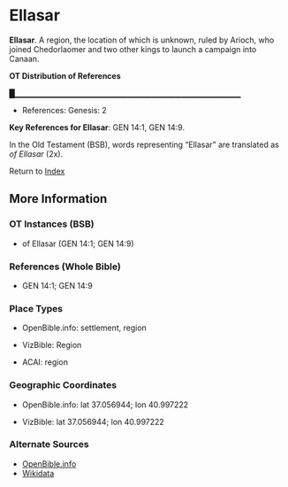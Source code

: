 # Ellasar
**Ellasar**. 
A region, the location of which is unknown, ruled by Arioch, who joined Chedorlaomer and two other kings to launch a campaign into Canaan. 


**OT Distribution of References**

█▁▁▁▁▁▁▁▁▁▁▁▁▁▁▁▁▁▁▁▁▁▁▁▁▁▁▁▁▁▁▁▁▁▁▁▁▁▁
* References: Genesis: 2



**Key References for Ellasar**: 
GEN 14:1, GEN 14:9. 


In the Old Testament (BSB), words representing “Ellasar” are translated as 
*of Ellasar* (2x). 




Return to [Index](00-Index.md)

## More Information

### OT Instances (BSB)

* of Ellasar (GEN 14:1; GEN 14:9)



### References (Whole Bible)

* GEN 14:1; GEN 14:9


### Place Types

* OpenBible.info: settlement, region

* VizBible: Region

* ACAI: region



### Geographic Coordinates

* OpenBible.info: lat 37.056944; lon 40.997222

* VizBible: lat 37.056944; lon 40.997222



### Alternate Sources

* [OpenBible.info](https://www.openbible.info/geo/ancient/a6f4a6d)
* [Wikidata](http://www.wikidata.org/entity/Q2712606)



